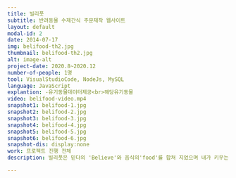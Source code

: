 ```yaml
---
title: 빌리풋
subtitle: 반려동물 수제간식 주문제작 웹사이트
layout: default
modal-id: 2
date: 2014-07-17
img: belifood-th2.jpg
thumbnail: belifood-th2.jpg
alt: image-alt
project-date: 2020.8~2020.12
number-of-people: 1명
tool: VisualStudioCode, NodeJs, MySQL
language: JavaScript
explantion: -유기동물데이터제공<br>해당유기동물
video: belifood-video.mp4
snapshot1: belifood-1.jpg
snapshot2: belifood-2.jpg
snapshot3: belifood-3.jpg
snapshot4: belifood-4.jpg
snapshot5: belifood-5.jpg
snapshot6: belifood-6.jpg
snapshot-dis: display:none
work: 프로젝트 진행 전체
description: 빌리풋은 믿다의 'Believe'와 음식의'food'를 합쳐 지었으며 내가 키우는 반려동물이 믿고 먹을 수 있는 음식이라는 의미를 담고 있다. 반려동물을 키우는 가구가 늘어남에 따라 수제 간식 판매처가 증가했습니다. 그러나 기존 수제 간식 사이트에는 자세한 설명이 없는 경우가 많습니다. 이런 점을 고려해 반려동물의 취향과 건강상태를 체크하고 기입 할 수 있도록 구현해 구매할 때, 어려움을 덜고자 했습니다.

---
```

